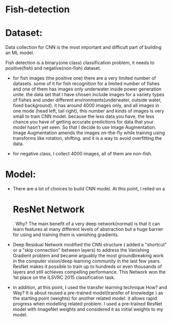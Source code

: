 # Fish-detection

# Dataset:

Data collection for CNN is the most important and difficult part of building an ML model.

Fish detection is a binary(one class) classification problem, it needs to positive(fish) and negative(non-fish) dataset.

- for fish images (the positive one) there are a very limited number of datasets. some of it for fish recognition for a limited number of fishes and one of them has images only underwater inside power generation unite. 
the data set that I have chosen include images for a variety types of fishes and under different environments(underwater, outside water, fixed background).
it has around 4000 images only, and all images in one mode (head left, tail right), 
this number and kinds of images is very small to train CNN model. because the less data you have, the less chance you have of getting accurate predictions for data that your model hasn't yet seen.
So that I decide to use Image Augmentation. Image Augmentation amends the images on-the-fly while training using transforms like rotation, shifting. and it is a way to avoid overfitting the data.

- for negative class, I collect 4000 images, all of them are non-fish.


# Model:
- There are a lot of choices to build CNN model.
At this point, I relied on a <h1>ResNet Network</h1>. Why?
The main benefit of a very deep network(normal) is that it can learn features at many different levels of abstraction but a huge barrier for using and training them is vanishing gradients.
- Deep Residual Network modified the CNN structure ( added a "shortcut" or a "skip connection" between layers) to address the Vanishing Gradient problem and became arguably the most groundbreaking work in the computer vision/deep learning community in the last few years.
ResNet makes it possible to train up to hundreds or even thousands of layers and still achieves compelling performance.
This Network won the 1st place on the ILSVRC 2015 classification task. 

- In addition, at this point, I used the transfer learning technique How? and Way?
It is about reused a pre-trained model(transfer of knowledge ) as the starting point (weights) for another related model.
it allows rapid progress when modelling related problem.
I used a pre-trained ResNet model with ImageNet weights and considered it as initial weights to my model.












